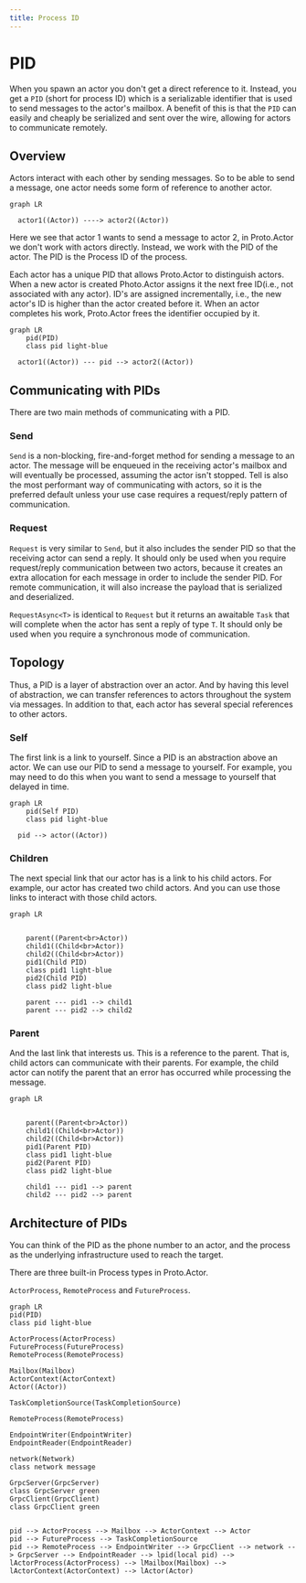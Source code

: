 ```yaml
---
title: Process ID
---
```


# PID

When you spawn an actor you don't get a direct reference to it. Instead, you get a `PID` (short for process ID) which is a serializable identifier that is used to send messages to the actor's mailbox. A benefit of this is that the `PID` can easily and cheaply be serialized and sent over the wire, allowing for actors to communicate remotely.

## Overview

Actors interact with each other by sending messages. So to be able to send a message, one actor needs some form of reference to another actor.

```mermaid
graph LR

  actor1((Actor)) ----> actor2((Actor))

```

Here we see that actor 1 wants to send a message to actor 2, in Proto.Actor we don't work with actors directly. Instead, we work with the PID of the actor. The PID is the Process ID of the process.

Each actor has a unique PID that allows Proto.Actor to distinguish actors. When a new actor is created Photo.Actor assigns it the next free ID(i.e., not associated with any actor). ID's are assigned incrementally, i.e., the new actor's ID is higher than the actor created before it. When an actor completes his work, Proto.Actor frees the identifier occupied by it.

```mermaid
graph LR
    pid(PID)
    class pid light-blue

  actor1((Actor)) --- pid --> actor2((Actor))

```

## Communicating with PIDs

There are two main methods of communicating with a PID.

### Send

`Send` is a non-blocking, fire-and-forget method for sending a message to an actor. The message will be enqueued in the receiving actor's mailbox and will eventually be processed, assuming the actor isn't stopped. Tell is also the most performant way of communicating with actors, so it is the preferred default unless your use case requires a request/reply pattern of communication.

### Request

`Request` is very similar to `Send`, but it also includes the sender PID so that the receiving actor can send a reply. It should only be used when you require request/reply communication between two actors, because it creates an extra allocation for each message in order to include the sender PID. For remote communication, it will also increase the payload that is serialized and deserialized.

`RequestAsync<T>` is identical to `Request` but it returns an awaitable `Task` that will complete when the actor has sent a reply of type `T`. It should only be used when you require a synchronous mode of communication.

## Topology

Thus, a PID is a layer of abstraction over an actor. And by having this level of abstraction, we can transfer references to actors throughout the system via messages. In addition to that, each actor has several special references to other actors.

### Self

The first link is a link to yourself. Since a PID is an abstraction above an actor. We can use our PID to send a message to yourself. For example, you may need to do this when you want to send a message to yourself that delayed in time.

```mermaid
graph LR
    pid(Self PID)
    class pid light-blue

  pid --> actor((Actor))

```

### Children

The next special link that our actor has is a link to his child actors. For example, our actor has created two child actors. And you can use those links to interact with those child actors.

```mermaid
graph LR


    parent((Parent<br>Actor))
    child1((Child<br>Actor))
    child2((Child<br>Actor))
    pid1(Child PID)
    class pid1 light-blue
    pid2(Child PID)
    class pid2 light-blue

    parent --- pid1 --> child1
    parent --- pid2 --> child2

```

### Parent

And the last link that interests us. This is a reference to the parent. That is, child actors can communicate with their parents. For example, the child actor can notify the parent that an error has occurred while processing the message.

```mermaid
graph LR


    parent((Parent<br>Actor))
    child1((Child<br>Actor))
    child2((Child<br>Actor))
    pid1(Parent PID)
    class pid1 light-blue
    pid2(Parent PID)
    class pid2 light-blue

    child1 --- pid1 --> parent
    child2 --- pid2 --> parent

```

## Architecture of PIDs

You can think of the PID as the phone number to an actor, and the process as the underlying infrastructure used to reach the target.

There are three built-in Process types in Proto.Actor.

`ActorProcess`, `RemoteProcess` and `FutureProcess`.

```mermaid
graph LR
pid(PID)
class pid light-blue

ActorProcess(ActorProcess)
FutureProcess(FutureProcess)
RemoteProcess(RemoteProcess)

Mailbox(Mailbox)
ActorContext(ActorContext)
Actor((Actor))

TaskCompletionSource(TaskCompletionSource)

RemoteProcess(RemoteProcess)

EndpointWriter(EndpointWriter)
EndpointReader(EndpointReader)

network(Network)
class network message

GrpcServer(GrpcServer)
class GrpcServer green
GrpcClient(GrpcClient)
class GrpcClient green


pid --> ActorProcess --> Mailbox --> ActorContext --> Actor
pid --> FutureProcess --> TaskCompletionSource
pid --> RemoteProcess --> EndpointWriter --> GrpcClient --> network --> GrpcServer --> EndpointReader --> lpid(local pid) --> lActorProcess(ActorProcess) --> lMailbox(Mailbox) --> lActorContext(ActorContext) --> lActor(Actor)
```
